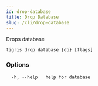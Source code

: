 ```yaml
---
id: drop-database
title: Drop Database
slug: /cli/drop-database
---
```


Drops database

```
tigris drop database {db} [flags]
```

### Options

```
  -h, --help   help for database
```
